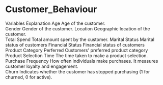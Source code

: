 # Customer_Behaviour
Variables	Explanation	
Age	Age of the customer.	
Gender	Gender of the customer.	
Location	Geographic location of the customer.	
Total Spend	Total amount spent by the customer.	
Marital Status	Marital status of customers	
Financial Status	Financial status of customers	
Product Category Perferred	Customers' preferred product category	
Product Selection Time	The time taken to make a product selection.	
Purchase Frequency	How often individuals make purchases. It measures customer loyalty and engagement.	
Churn	Indicates whether the customer has stopped purchasing (1 for churned, 0 for active).	
